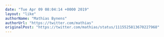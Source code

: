 ```yaml
---
date: "Tue Apr 09 08:04:14 +0000 2019"
layout: "like"
authorName: "Mathias Bynens"
authorUrl: "https://twitter.com/mathias"
originalPost: "https://twitter.com/mathias/status/1115525813670227968"
---
```

